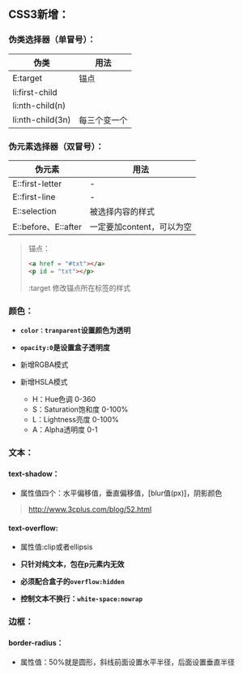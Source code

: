 
## CSS3新增：
### 伪类选择器（单冒号）：
| 伪类 | 用法|
| ------ | ------ | 
|E:target|  锚点 | 
|li:first-child|| 
|li:nth-child(n) |
|li:nth-child(3n) |每三个变一个|

### 伪元素选择器（双冒号）：
| 伪元素 | 用法|
| ------ | ------ | 
|E::first-letter| - | 
|E::first-line| - |
|E::selection|  被选择内容的样式 |
|E::before、E::after| 一定要加content，可以为空 |

> 锚点：
> ```html
> <a href = "#txt"></a>
> <p id = "txt"></p>
> ```
> :target 修改锚点所在标签的样式

### 颜色：
- **`color：tranparent`设置颜色为透明** 
- **`opacity:0`是设置盒子透明度**

- 新增RGBA模式

- 新增HSLA模式
    - H：Hue色调 0-360
    - S：Saturation饱和度 0-100%
    - L：Lightness亮度 0-100%
    - A：Alpha透明度 0-1

### 文本：
#### text-shadow：
- 属性值四个：水平偏移值，垂直偏移值，[blur值(px)]，阴影颜色
> http://www.3cplus.com/blog/52.html

#### text-overflow:
- 属性值:clip或者ellipsis
- **只针对纯文本，包在p元素内无效**
- **必须配合盒子的`overflow:hidden`**


- **控制文本不换行：`white-space:nowrap`**

### 边框：
#### border-radius：
- 属性值：50%就是圆形，斜线前面设置水平半径，后面设置垂直半径
